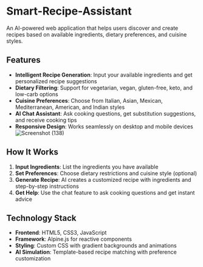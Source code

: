 # Smart-Recipe-Assistant
An AI-powered web application that helps users discover and create recipes based on available ingredients, dietary preferences, and cuisine styles.

## Features

- **Intelligent Recipe Generation**: Input your available ingredients and get personalized recipe suggestions
- **Dietary Filtering**: Support for vegetarian, vegan, gluten-free, keto, and low-carb options  
- **Cuisine Preferences**: Choose from Italian, Asian, Mexican, Mediterranean, American, and Indian styles
- **AI Chat Assistant**: Ask cooking questions, get substitution suggestions, and receive cooking tips
- **Responsive Design**: Works seamlessly on desktop and mobile devices
![Screenshot (138)](https://github.com/user-attachments/assets/5c66e0c4-bd78-457d-9b43-9c4f6fda9ecf)

## How It Works

1. **Input Ingredients**: List the ingredients you have available
2. **Set Preferences**: Choose dietary restrictions and cuisine style (optional)
3. **Generate Recipe**: AI creates a customized recipe with ingredients and step-by-step instructions
4. **Get Help**: Use the chat feature to ask cooking questions and get instant advice

## Technology Stack

- **Frontend**: HTML5, CSS3, JavaScript
- **Framework**: Alpine.js for reactive components
- **Styling**: Custom CSS with gradient backgrounds and animations
- **AI Simulation**: Template-based recipe matching with preference customization
